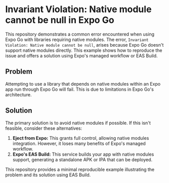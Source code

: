 # Invariant Violation: Native module cannot be null in Expo Go

This repository demonstrates a common error encountered when using Expo Go with libraries requiring native modules.  The error, `Invariant Violation: Native module cannot be null`, arises because Expo Go doesn't support native modules directly. This example shows how to reproduce the issue and offers a solution using Expo's managed workflow or EAS Build.

## Problem

Attempting to use a library that depends on native modules within an Expo app run through Expo Go will fail.  This is due to limitations in Expo Go's architecture.

## Solution

The primary solution is to avoid native modules if possible.  If this isn't feasible, consider these alternatives:

1. **Eject from Expo:** This grants full control, allowing native modules integration.  However, it loses many benefits of Expo's managed workflow.
2. **Expo's EAS Build:** This service builds your app with native modules support, generating a standalone APK or IPA that can be deployed.

This repository provides a minimal reproducible example illustrating the problem and its solution using EAS Build.